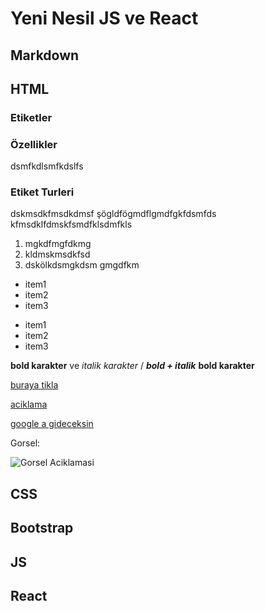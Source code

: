 # Yeni Nesil JS ve React
## Markdown
## HTML
### Etiketler
### Özellikler
dsmfkdlsmfkdslfs
### Etiket Turleri
dskmsdkfmsdkdmsf
şögldfögmdflgmdfgkfdsmfds
kfmsdklfdmskfsmdfklsdmfkls
1. mgkdfmgfdkmg
2. kldmskmsdkfsd
3. dskölkdsmgkdsm gmgdfkm

- item1
- item2
- item3

* item1
* item2
* item3

**bold karakter** ve *italik karakter* / ***bold + italik***
**bold karakter**

[buraya tikla](http://js.com)

[aciklama](link)

[google a gideceksin](http://google.com)

Gorsel:

![Gorsel Aciklamasi](https://picsum.photos/300/250)

## CSS
## Bootstrap
## JS
## React